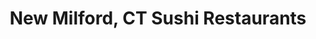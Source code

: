 ---
layout: city
title: New Milford, CT Sushi Restaurants
permalink: /connecticut/new-milford/
stateAbbr: CT
stateName: Connecticut
cityName: New Milford
---